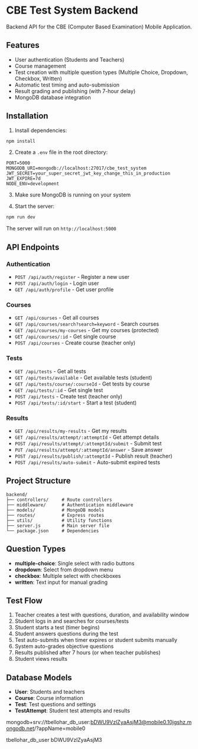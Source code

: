 # CBE Test System Backend

Backend API for the CBE (Computer Based Examination) Mobile Application.

## Features

- User authentication (Students and Teachers)
- Course management
- Test creation with multiple question types (Multiple Choice, Dropdown, Checkbox, Written)
- Automatic test timing and auto-submission
- Result grading and publishing (with 7-hour delay)
- MongoDB database integration

## Installation

1. Install dependencies:
```bash
npm install
```

2. Create a `.env` file in the root directory:
```
PORT=5000
MONGODB_URI=mongodb://localhost:27017/cbe_test_system
JWT_SECRET=your_super_secret_jwt_key_change_this_in_production
JWT_EXPIRE=7d
NODE_ENV=development
```

3. Make sure MongoDB is running on your system

4. Start the server:
```bash
npm run dev
```

The server will run on `http://localhost:5000`

## API Endpoints

### Authentication
- `POST /api/auth/register` - Register a new user
- `POST /api/auth/login` - Login user
- `GET /api/auth/profile` - Get user profile

### Courses
- `GET /api/courses` - Get all courses
- `GET /api/courses/search?search=keyword` - Search courses
- `GET /api/courses/my-courses` - Get my courses (protected)
- `GET /api/courses/:id` - Get single course
- `POST /api/courses` - Create course (teacher only)

### Tests
- `GET /api/tests` - Get all tests
- `GET /api/tests/available` - Get available tests (student)
- `GET /api/tests/course/:courseId` - Get tests by course
- `GET /api/tests/:id` - Get single test
- `POST /api/tests` - Create test (teacher only)
- `POST /api/tests/:id/start` - Start a test (student)

### Results
- `GET /api/results/my-results` - Get my results
- `GET /api/results/attempt/:attemptId` - Get attempt details
- `POST /api/results/attempt/:attemptId/submit` - Submit test
- `PUT /api/results/attempt/:attemptId/answer` - Save answer
- `POST /api/results/publish/:attemptId` - Publish result (teacher)
- `POST /api/results/auto-submit` - Auto-submit expired tests

## Project Structure

```
backend/
├── controllers/     # Route controllers
├── middleware/      # Authentication middleware
├── models/          # MongoDB models
├── routes/          # Express routes
├── utils/           # Utility functions
├── server.js        # Main server file
└── package.json     # Dependencies
```

## Question Types

- **multiple-choice**: Single select with radio buttons
- **dropdown**: Select from dropdown menu
- **checkbox**: Multiple select with checkboxes
- **written**: Text input for manual grading

## Test Flow

1. Teacher creates a test with questions, duration, and availability window
2. Student logs in and searches for courses/tests
3. Student starts a test (timer begins)
4. Student answers questions during the test
5. Test auto-submits when timer expires or student submits manually
6. System auto-grades objective questions
7. Results published after 7 hours (or when teacher publishes)
8. Student views results

## Database Models

- **User**: Students and teachers
- **Course**: Course information
- **Test**: Test questions and settings
- **TestAttempt**: Student test attempts and results



mongodb+srv://tbellohar_db_user:bDWU9VzlZyaAsjM3@mobile0.10jgshz.mongodb.net/?appName=mobile0

tbellohar_db_user
bDWU9VzlZyaAsjM3
